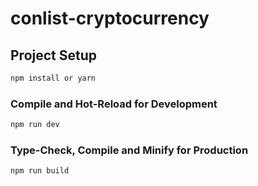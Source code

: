 # conlist-cryptocurrency

## Project Setup

```sh
npm install or yarn
```

### Compile and Hot-Reload for Development

```sh
npm run dev
```

### Type-Check, Compile and Minify for Production

```sh
npm run build
```